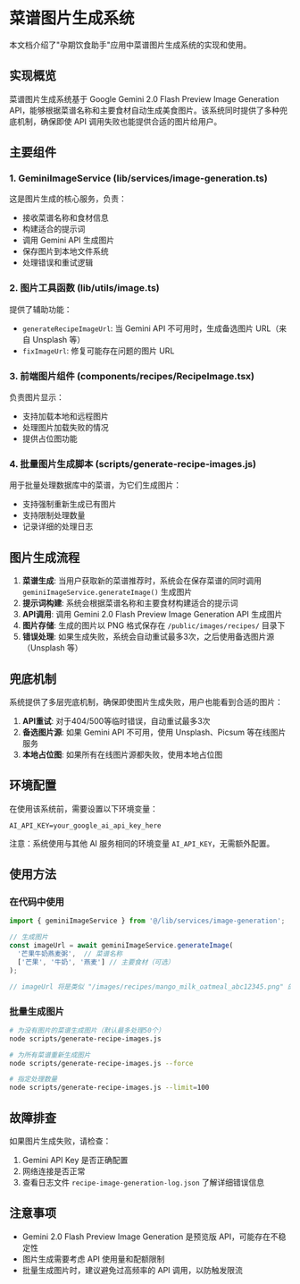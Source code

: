 # 菜谱图片生成系统

本文档介绍了"孕期饮食助手"应用中菜谱图片生成系统的实现和使用。

## 实现概览

菜谱图片生成系统基于 Google Gemini 2.0 Flash Preview Image Generation API，能够根据菜谱名称和主要食材自动生成美食图片。该系统同时提供了多种兜底机制，确保即使 API 调用失败也能提供合适的图片给用户。

## 主要组件

### 1. GeminiImageService (lib/services/image-generation.ts)

这是图片生成的核心服务，负责：
- 接收菜谱名称和食材信息
- 构建适合的提示词
- 调用 Gemini API 生成图片
- 保存图片到本地文件系统
- 处理错误和重试逻辑

### 2. 图片工具函数 (lib/utils/image.ts)

提供了辅助功能：
- `generateRecipeImageUrl`: 当 Gemini API 不可用时，生成备选图片 URL（来自 Unsplash 等）
- `fixImageUrl`: 修复可能存在问题的图片 URL

### 3. 前端图片组件 (components/recipes/RecipeImage.tsx)

负责图片显示：
- 支持加载本地和远程图片
- 处理图片加载失败的情况
- 提供占位图功能

### 4. 批量图片生成脚本 (scripts/generate-recipe-images.js)

用于批量处理数据库中的菜谱，为它们生成图片：
- 支持强制重新生成已有图片
- 支持限制处理数量
- 记录详细的处理日志

## 图片生成流程

1. **菜谱生成**: 当用户获取新的菜谱推荐时，系统会在保存菜谱的同时调用 `geminiImageService.generateImage()` 生成图片
2. **提示词构建**: 系统会根据菜谱名称和主要食材构建适合的提示词
3. **API调用**: 调用 Gemini 2.0 Flash Preview Image Generation API 生成图片
4. **图片存储**: 生成的图片以 PNG 格式保存在 `/public/images/recipes/` 目录下
5. **错误处理**: 如果生成失败，系统会自动重试最多3次，之后使用备选图片源（Unsplash 等）

## 兜底机制

系统提供了多层兜底机制，确保即使图片生成失败，用户也能看到合适的图片：

1. **API重试**: 对于404/500等临时错误，自动重试最多3次
2. **备选图片源**: 如果 Gemini API 不可用，使用 Unsplash、Picsum 等在线图片服务
3. **本地占位图**: 如果所有在线图片源都失败，使用本地占位图

## 环境配置

在使用该系统前，需要设置以下环境变量：

```
AI_API_KEY=your_google_ai_api_key_here
```

注意：系统使用与其他 AI 服务相同的环境变量 `AI_API_KEY`，无需额外配置。

## 使用方法

### 在代码中使用

```typescript
import { geminiImageService } from '@/lib/services/image-generation';

// 生成图片
const imageUrl = await geminiImageService.generateImage(
  '芒果牛奶燕麦粥',  // 菜谱名称
  ['芒果', '牛奶', '燕麦'] // 主要食材（可选）
);

// imageUrl 将是类似 "/images/recipes/mango_milk_oatmeal_abc12345.png" 的路径
```

### 批量生成图片

```bash
# 为没有图片的菜谱生成图片（默认最多处理50个）
node scripts/generate-recipe-images.js

# 为所有菜谱重新生成图片
node scripts/generate-recipe-images.js --force

# 指定处理数量
node scripts/generate-recipe-images.js --limit=100
```

## 故障排查

如果图片生成失败，请检查：

1. Gemini API Key 是否正确配置
2. 网络连接是否正常
3. 查看日志文件 `recipe-image-generation-log.json` 了解详细错误信息

## 注意事项

- Gemini 2.0 Flash Preview Image Generation 是预览版 API，可能存在不稳定性
- 图片生成需要考虑 API 使用量和配额限制
- 批量生成图片时，建议避免过高频率的 API 调用，以防触发限流
